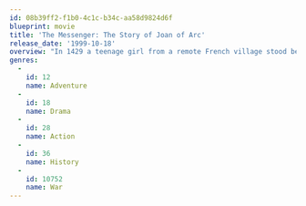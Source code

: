 ```yaml
---
id: 08b39ff2-f1b0-4c1c-b34c-aa58d9824d6f
blueprint: movie
title: 'The Messenger: The Story of Joan of Arc'
release_date: '1999-10-18'
overview: "In 1429 a teenage girl from a remote French village stood before her King with a message she claimed came from God; that she would defeat the world's greatest army and liberate her country from its political and religious turmoil. Following her mission to reclaim god's dimished kingdom - through her amazing victories until her violent and untimely death."
genres:
  -
    id: 12
    name: Adventure
  -
    id: 18
    name: Drama
  -
    id: 28
    name: Action
  -
    id: 36
    name: History
  -
    id: 10752
    name: War
---
```


